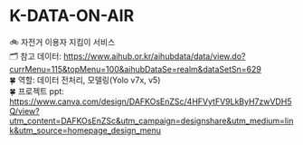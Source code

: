 # K-DATA-ON-AIR
🚲 자전거 이용자 지킴이 서비스<br/>
🗂️ 참고 데이터: https://www.aihub.or.kr/aihubdata/data/view.do?currMenu=115&topMenu=100&aihubDataSe=realm&dataSetSn=629<br/>
🍀 역할: 데이터 전처리, 모델링(Yolo v7x, v5)<br/>
🍀 프로젝트 ppt: https://www.canva.com/design/DAFKOsEnZSc/4HFVytFV9LkByH7zwVDH5Q/view?utm_content=DAFKOsEnZSc&utm_campaign=designshare&utm_medium=link&utm_source=homepage_design_menu
